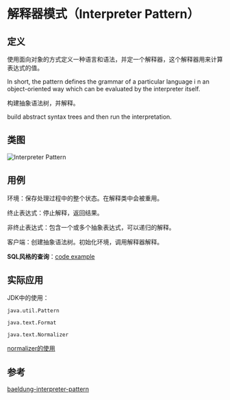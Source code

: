 
# 解释器模式（Interpreter Pattern）

## 定义

使用面向对象的方式定义一种语言和语法，并定一个解释器，这个解释器用来计算表达式的值。

In short, the pattern defines the grammar of a particular language i
n an object-oriented way which can be evaluated by the interpreter itself.

构建抽象语法树，并解释。

build abstract syntax trees and then run the interpretation.

## 类图

![Interpreter Pattern](https://gitee.com/gdhu/testtingop/raw/master/2019-12-09_025.jpg)

## 用例

环境：保存处理过程中的整个状态。在解释类中会被重用。

终止表达式：停止解释，返回结果。

非终止表达式：包含一个或多个抽象表达式，可以递归的解释。

客户端：创建抽象语法树。初始化环境，调用解释器解释。

**SQL风格的查询**：[code example](./code/u027)

## 实际应用

JDK中的使用：

`java.util.Pattern`

`java.text.Format`

`java.text.Normalizer`

[normalizer的使用](https://juejin.im/entry/5cbd5f485188250ab10aaee8)

## 参考

[baeldung-interpreter-pattern](https://www.baeldung.com/java-interpreter-pattern)